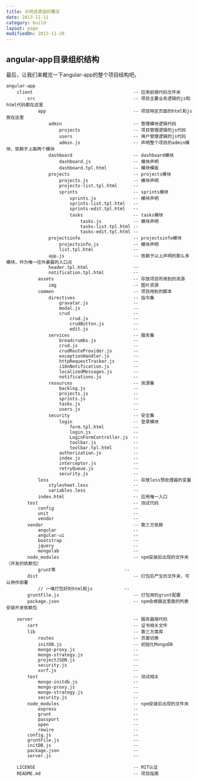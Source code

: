```yaml
---
title: 示例目录组织概览
date: 2013-11-11
category: build
layout: page
modifiedOn: 2013-11-20
---
```


## angular-app目录组织结构
最后，让我们来概览一下angular-app的整个项目结构吧。

	angular-app
		client 										-- 应用前端代码文件夹
			src 									-- 项目主要业务逻辑的js和html代码都在这里
				app 								-- 项目特定页面的html和js放在这里
					admin 							-- 管理模块逻辑代码
						projects 					-- 项目管理逻辑的js代码
						users 						-- 用户管理逻辑的js代码
						admin.js 					-- 声明整个项目的admin模块，依赖于上面两个模块
					dashboard 						-- dashboard模块
						dashboard.js 				-- 模块声明
						dashboard.tpl.html  		-- 模块模版
					projects 						-- projects模块
						projects.js 				-- 模块声明
						projects-list.tpl.html  	-- 
						sprints 					-- sprints模块
							sprints.js 				-- 模块声明
							sprints-list.tpl.html 	-- 
							sprints-edit.tpl.html   -- 
							tasks					-- tasks模块
								tasks.js 			-- 模块声明
								tasks-list.tpl.html -- 
								tasks-edit.tpl.html --
					projectsinfo 					-- projectsinfo模块
						projectsinfo.js 			-- 模块声明
						list.tpl.html 				-- 
					app.js 							-- 依赖于以上声明的那么多模块，作为唯一往外暴露的入口点
					header.tpl.html 				--
					notification.tpl.html 			-- 
				assets 								-- 存放项目所用到的资源
					img 							-- 图片资源
				common  							-- 项目用到的脚本
					directives 						-- 指令集
						gravatar.js 				--
						modal.js 					--
						crud 						--
							crud.js 				--
							crudButton.js 			-- 
							edit.js 				-- 
					services 						-- 服务集
						breadcrumbs.js 				--
						crud.js 					--
						crudRouteProvider.js 		--
						exceptionHandler.js 		--
						httpRequestTracker.js 		--
						i18nNotification.js 		--
						localizedMessages.js 		--
						notifications.js 			--
					resources 						-- 资源集
						backlog.js 					--
						projects.js 				--
						sprints.js 					--
						tasks.js 					--
						users.js 					--
					security 						-- 安全集
						login 						-- 登录模块
							form.tpl.html 			--
							login.js 				--
							LoginFormController.js  --
							toolbar.js 				--
							toolbar.tpl.html 		--
						authorization.js 			--
						index.js 					--
						interceptor.js 				--
						retryQueue.js 				--
						security.js 				--
				less                                -- 存放less预处理器的变量
					stylesheet.less 				--
					variables.less 					--
				index.html 							-- 应用唯一入口
			test 									-- 测试代码
				config 								--
				unit                                --
				vendor               				--
			vendor                                  -- 第三方依赖
				angular 							--
				angular-ui 							--
				bootstrap 							--
				jquery 								--
				mongolab 							--
			node_modules 							-- npm安装后出现的文件夹（开发的依赖包）
				grunt等 							--
			dist 									-- 打包后产生的文件夹，可以用作部署
				// 一堆打包好的html和js 			--
			gruntFile.js 							-- 打包用的grunt配置
			package.json 							-- npm会根据这里面的列表安装开发依赖包

		server 										-- 服务器端代码
			cert 									-- 证书相关文件
			lib 									-- 第三方类库
				routes 								-- 页面切换
				initDB.js 							-- 初始化MongoDB
				mongo-proxy.js 						-- 
				mongo-strategy.js 					-- 
				projectJSON.js 						--
				security.js							--
				xsrf.js								--
			test 									-- 测试相关
				mongo-initdb.js 					--
				mongo-proxy.js 						--
				mongo-strategy.js 					--
				security.js 						--
			node_modules 							-- npm安装后出现的文件夹
				express 							-- 
				grunt 								--
				passport 							--
				open 								--
				rewire 								--
			config.js 								--
			gruntFile.js 							--
			initDB.js 								--
			package.json 							--
			server.js 								--

		LICENSE 									-- MIT认证
		README.md 									-- 项目指南
